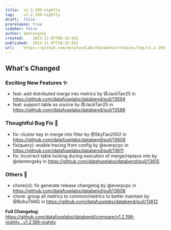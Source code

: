 ```yaml
---
title:	v1.2.199-nightly
tag:	v1.2.199-nightly
draft:	false
prerelease:	true
sidebar: false
author:	dantengsky
created:	2023-11-07T08:54:54Z
published:	2023-11-07T10:32:56Z
url:	https://github.com/datafuselabs/databend/releases/tag/v1.2.199-nightly
---
```

<!-- Release notes generated using configuration in .github/release.yml at main -->

## What's Changed
### Exciting New Features ✨
* feat: add distributed merge into metrics by @JackTan25 in https://github.com/datafuselabs/databend/pull/13594
* feat: support table as source by @JackTan25 in https://github.com/datafuselabs/databend/pull/13586
### Thoughtful Bug Fix 🔧
* fix: cluster key in merge into filter by @SkyFan2002 in https://github.com/datafuselabs/databend/pull/13609
* fix(query): enable tracing from config by @everpcpc in https://github.com/datafuselabs/databend/pull/13611
* fix: incorrect table locking during execution of merge/replace into by @dantengsky in https://github.com/datafuselabs/databend/pull/13615
### Others 📒
* chore(ci): fix generate release changelog by @everpcpc in https://github.com/datafuselabs/databend/pull/13608
* chore: group all metrics to common/metrics to better maintain by @BohuTANG in https://github.com/datafuselabs/databend/pull/13612


**Full Changelog**: https://github.com/datafuselabs/databend/compare/v1.2.198-nightly...v1.2.199-nightly
